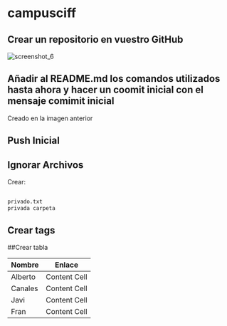 ﻿# campusciff
## Crear un repositorio en vuestro GitHub
![screenshot_6](https://user-images.githubusercontent.com/45201565/48945909-3fa24a00-ef2c-11e8-9969-932c141a4f25.png)
## Añadir al README.md los comandos utilizados hasta ahora y hacer un coomit inicial con el mensaje comimit inicial
Creado en la imagen anterior
## Push Inicial
## Ignorar Archivos
   Crear:
```sh
 
privado.txt
privada carpeta 

```
## Crear tags	

##Crear tabla

| Nombre | Enlace |
| ------------- | ------------- |
| Alberto  | Content Cell  |
| Canales  | Content Cell  |
| Javi  | Content Cell  |
| Fran  | Content Cell  |



